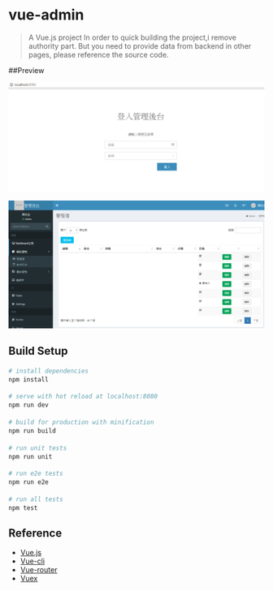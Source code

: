 # vue-admin

> A Vue.js project
> In order to quick building the project,i remove authority part. But you need to provide data from backend in other pages, please reference the source code.

##Preview

![Alt text](static/img/login.png "Login Panel")

![Alt text](static/img/manager.png "Manager List")

## Build Setup

``` bash
# install dependencies
npm install

# serve with hot reload at localhost:8080
npm run dev

# build for production with minification
npm run build

# run unit tests
npm run unit

# run e2e tests
npm run e2e

# run all tests
npm test
```
## Reference
- [Vue.js](https://vuejs.org/)
- [Vue-cli](https://github.com/vuejs/vue-cli)
- [Vue-router](https://router.vuejs.org/)
- [Vuex](https://vuex.vuejs.org/)